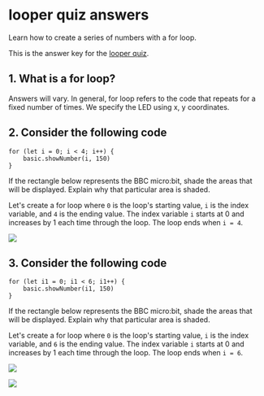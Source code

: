 # looper quiz answers

Learn how to create a series of numbers with a for loop.

This is the answer key for the [looper quiz](/microbit/lessons/looper/quiz).

## 1. What is a for loop?

Answers will vary. In general, for loop refers to the code that repeats for a fixed number of times. We specify the LED using x, y coordinates.

## 2. Consider the following code

```blocks
for (let i = 0; i < 4; i++) {
    basic.showNumber(i, 150)
}
```

If the rectangle below represents the BBC micro:bit, shade the areas that will be displayed. Explain why that particular area is shaded.

Let's create a for loop where `0` is the loop's starting value, `i` is the index variable, and `4` is the ending value. The index variable `i` starts at 0 and increases by 1 each time through the loop. The loop ends when `i = 4`.

![](/static/mb/lessons/looper-0.png)

## 3. Consider the following code

```blocks
for (let i1 = 0; i1 < 6; i1++) {
    basic.showNumber(i1, 150)
}
```

If the rectangle below represents the BBC micro:bit, shade the areas that will be displayed. Explain why that particular area is shaded.

Let's create a for loop where `0` is the loop's starting value, `i` is the index variable, and `6` is the ending value. The index variable `i` starts at 0 and increases by 1 each time through the loop. The loop ends when `i = 6`.

![](/static/mb/lessons/looper-0.png)

![](/static/mb/lessons/looper-1.png)

